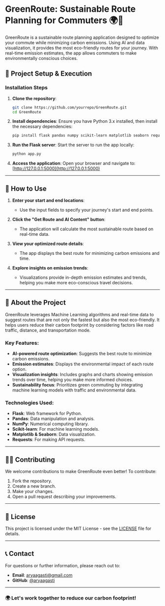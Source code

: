 # GreenRoute: Sustainable Route Planning for Commuters 🌍🚗

GreenRoute is a sustainable route planning application designed to optimize your commute while minimizing carbon emissions. Using AI and data visualization, it provides the most eco-friendly routes for your journey. With real-time emission estimates, the app allows commuters to make environmentally conscious choices.

## 🚀 Project Setup & Execution

### Installation Steps

1. **Clone the repository**:
    ```bash
    git clone https://github.com/yourrepo/GreenRoute.git
    cd GreenRoute
    ```

2. **Install dependencies**:
    Ensure you have Python 3.x installed, then install the necessary dependencies:
    ```bash
    pip install flask pandas numpy scikit-learn matplotlib seaborn requests
    ```

3. **Run the Flask server**:
    Start the server to run the app locally:
    ```bash
    python app.py
    ```

4. **Access the application**:
    Open your browser and navigate to:
    [http://127.0.0.1:5000](http://127.0.0.1:5000)

---

## 🧭 How to Use

1. **Enter your start and end locations**:
    - Use the input fields to specify your journey's start and end points.
  
2. **Click the "Get Route and AI Content" button**:
    - The application will calculate the most sustainable route based on real-time data.
  
3. **View your optimized route details**:
    - The app displays the best route for minimizing carbon emissions and time.

4. **Explore insights on emission trends**:
    - Visualizations provide in-depth emission estimates and trends, helping you make more eco-conscious travel decisions.

---

## 🌱 About the Project

GreenRoute leverages Machine Learning algorithms and real-time data to suggest routes that are not only the fastest but also the most eco-friendly. It helps users reduce their carbon footprint by considering factors like road traffic, distance, and transportation mode.

### Key Features:
- **AI-powered route optimization**: Suggests the best route to minimize carbon emissions.
- **Emission estimates**: Displays the environmental impact of each route option.
- **Visualization insights**: Includes graphs and charts showing emission trends over time, helping you make more informed choices.
- **Sustainability focus**: Prioritizes green commuting by integrating machine learning models with traffic and environmental data.

### Technologies Used:
- **Flask**: Web framework for Python.
- **Pandas**: Data manipulation and analysis.
- **NumPy**: Numerical computing library.
- **Scikit-learn**: For machine learning models.
- **Matplotlib & Seaborn**: Data visualization.
- **Requests**: For making API requests.

---

## 🧑‍💻 Contributing

We welcome contributions to make GreenRoute even better! To contribute:

1. Fork the repository.
2. Create a new branch.
3. Make your changes.
4. Open a pull request describing your improvements.

---

## 📝 License

This project is licensed under the MIT License - see the [LICENSE](LICENSE) file for details.

---

## 📞 Contact

For questions or further information, please reach out to:
- **Email**: aryaagasti@gmail.com
- **GitHub**: [@aryaagasti](https://github.com/aryaagasti)

---

### 🌍 Let's work together to reduce our carbon footprint!
